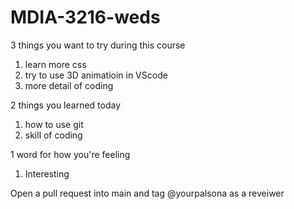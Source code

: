 # MDIA-3216-weds

3 things you want to try during this course

1. learn more css
2. try to use 3D animatioin in VScode
3. more detail of coding

2 things you learned today

1. how to use git
2. skill of coding

1 word for how you're feeling

1. Interesting

Open a pull request into main and tag @yourpalsona as a reveiwer